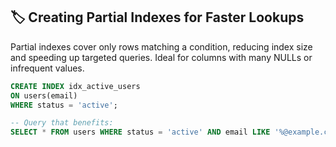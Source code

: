 ## 🏷️ Creating Partial Indexes for Faster Lookups

Partial indexes cover only rows matching a condition, reducing index size and speeding up targeted queries. Ideal for columns with many NULLs or infrequent values.

```sql
CREATE INDEX idx_active_users
ON users(email)
WHERE status = 'active';

-- Query that benefits:
SELECT * FROM users WHERE status = 'active' AND email LIKE '%@example.com';
```